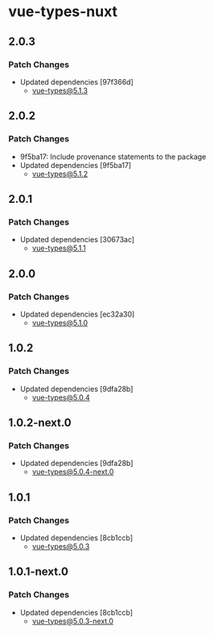 # vue-types-nuxt

## 2.0.3

### Patch Changes

- Updated dependencies [97f366d]
  - vue-types@5.1.3

## 2.0.2

### Patch Changes

- 9f5ba17: Include provenance statements to the package
- Updated dependencies [9f5ba17]
  - vue-types@5.1.2

## 2.0.1

### Patch Changes

- Updated dependencies [30673ac]
  - vue-types@5.1.1

## 2.0.0

### Patch Changes

- Updated dependencies [ec32a30]
  - vue-types@5.1.0

## 1.0.2

### Patch Changes

- Updated dependencies [9dfa28b]
  - vue-types@5.0.4

## 1.0.2-next.0

### Patch Changes

- Updated dependencies [9dfa28b]
  - vue-types@5.0.4-next.0

## 1.0.1

### Patch Changes

- Updated dependencies [8cb1ccb]
  - vue-types@5.0.3

## 1.0.1-next.0

### Patch Changes

- Updated dependencies [8cb1ccb]
  - vue-types@5.0.3-next.0

